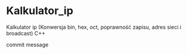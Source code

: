 # Kalkulator_ip
Kalkulator ip (Konwersja bin, hex, oct, poprawność zapisu, adres sieci i broadcast) C++

commit message
